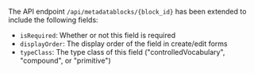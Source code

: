 The API endpoint `/api/metadatablocks/{block_id}` has been extended to include the following fields:

- `isRequired`: Whether or not this field is required
- `displayOrder`: The display order of the field in create/edit forms
- `typeClass`: The type class of this field ("controlledVocabulary", "compound", or "primitive")
